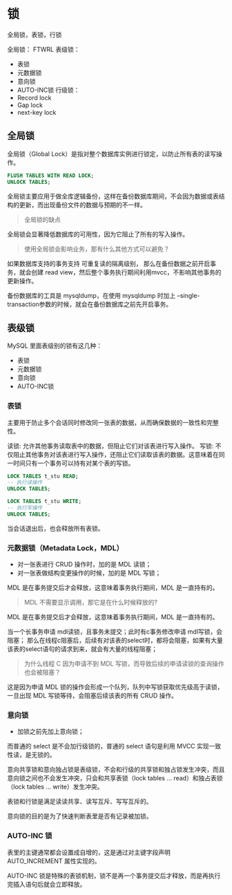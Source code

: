# 锁

全局锁，表锁，行锁

全局锁： FTWRL
表级锁：
 + 表锁
 + 元数据锁
 + 意向锁
 + AUTO-INC锁
行级锁：
 + Record lock
 + Gap lock
 + next-key lock

## 全局锁

全局锁（Global Lock）是指对整个数据库实例进行锁定，以防止所有表的读写操作。

```sql
FLUSH TABLES WITH READ LOCK;
UNLOCK TABLES;
```

全局锁主要应用于做全库逻辑备份，这样在备份数据库期间，不会因为数据或表结构的更新，而出现备份文件的数据与预期的不一样。

> 全局锁的缺点

全局锁会显著降低数据库的可用性，因为它阻止了所有的写入操作。

> 使用全局锁会影响业务，那有什么其他方式可以避免？

如果数据库支持的事务支持 可重复读的隔离级别， 那么在备份数据之前开启事务，就会创建 read view，然后整个事务执行期间利用mvcc，不影响其他事务的更新操作。

备份数据库的工具是 mysqldump，在使用 mysqldump 时加上 –single-transaction参数的时候，就会在备份数据库之前先开启事务。

## 表级锁

MySQL 里面表级别的锁有这几种：
 + 表锁
 + 元数据锁
 + 意向锁
 + AUTO-INC锁

### 表锁

主要用于防止多个会话同时修改同一张表的数据，从而确保数据的一致性和完整性。

读锁: 允许其他事务读取表中的数据，但阻止它们对该表进行写入操作。
写锁: 不仅阻止其他事务对该表进行写入操作，还阻止它们读取该表的数据。这意味着在同一时间只有一个事务可以持有对某个表的写锁。

```sql
LOCK TABLES t_stu READ;
-- 执行读操作
UNLOCK TABLES;

LOCK TABLES t_stu WRITE;
-- 执行写操作
UNLOCK TABLES;
```

当会话退出后，也会释放所有表锁。

### 元数据锁（Metadata Lock，MDL）

+ 对一张表进行 CRUD 操作时，加的是 MDL 读锁；
+ 对一张表做结构变更操作的时候，加的是 MDL 写锁；

MDL 是在事务提交后才会释放，这意味着事务执行期间，MDL 是一直持有的。


> MDL 不需要显示调用，那它是在什么时候释放的?

MDL 是在事务提交后才会释放，这意味着事务执行期间，MDL 是一直持有的。

当一个长事务申请 mdl读锁，且事务未提交；此时有c事务修改申请 mdl写锁，会阻塞；
那么在线程c阻塞后，后续有对该表的select时，都将会阻塞，如果有大量该表的select语句的请求到来，就会有大量的线程阻塞；

> 为什么线程 C 因为申请不到 MDL 写锁，而导致后续的申请读锁的查询操作也会被阻塞？

这是因为申请 MDL 锁的操作会形成一个队列，队列中写锁获取优先级高于读锁，一旦出现 MDL 写锁等待，会阻塞后续该表的所有 CRUD 操作。

### 意向锁

+ 加锁之前先加上意向锁；


而普通的 select 是不会加行级锁的，普通的 select 语句是利用 MVCC 实现一致性读，是无锁的。

意向共享锁和意向独占锁是表级锁，不会和行级的共享锁和独占锁发生冲突，而且意向锁之间也不会发生冲突，只会和共享表锁（lock tables ... read）和独占表锁（lock tables ... write）发生冲突。

表锁和行锁是满足读读共享、读写互斥、写写互斥的。

意向锁的目的是为了快速判断表里是否有记录被加锁。

### AUTO-INC 锁

表里的主键通常都会设置成自增的，这是通过对主键字段声明 AUTO_INCREMENT 属性实现的。

AUTO-INC 锁是特殊的表锁机制，锁不是再一个事务提交后才释放，而是再执行完插入语句后就会立即释放。





